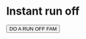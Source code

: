 # Instant run off


<body>
  <script type="text/javascript" src="https://www.gstatic.com/charts/loader.js"></script>
  <script src="https://cdnjs.cloudflare.com/ajax/libs/jquery/3.1.1/jquery.min.js"></script>
  <script src="handleData.js"></script>
  <script type="text/javascript">
    google.charts.load("current", {packages:['corechart']});
    google.charts.setOnLoadCallback(drawChart);
    function drawChart() {
      var votes = $.get("data/votes.csv",function(data){
        var arr = data.split("\n");
        arr = arr.map(function(x){ return x.split(",")})
        arr = arr.map(function(x){ return x.slice(1,x.length)})
        console.log(arr);
        //debugger
        findCounts(arr);
        dataTable = makeDataTable()
        var data = google.visualization.arrayToDataTable(dataTable);
              

        var view = new google.visualization.DataView(data);
        var options = {
        width: 700,
        height: 400,
        legend: { position: 'top', maxLines: 3 },
        bar: { groupWidth: '75%' },
        isStacked: true,
        };
        var chart = new google.visualization.ColumnChart(document.getElementById("columnchart_values"));
        chart.draw(view, options);

        $("#runoff").on("click",function(memes){
          doRunoff(arr);
          dataTable = makeDataTable()
          var data = google.visualization.arrayToDataTable(dataTable);
              
g
          var view = new google.visualization.DataView(data);
          var options = {
          width: 700,
          height: 400,
          legend: { position: 'top', maxLines: 3 },
          bar: { groupWidth: '75%' },
          isStacked: true,
          };
          var chart = new google.visualization.ColumnChart(document.getElementById("columnchart_values"));
          chart.draw(view, options);

        })
      });
  }
  </script>
  <input type="button" id="runoff" name="dorunoff" value="DO A RUN OFF FAM"></input>
<div id="columnchart_values" style="width: 900px; height: 300px;"></div>
</body>

  